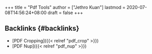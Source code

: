 +++
title = "Pdf Tools"
author = ["Jethro Kuan"]
lastmod = 2020-07-08T14:56:24+08:00
draft = false
+++

## Backlinks {#backlinks}

- [PDF Cropping]({{< relref "pdf_crop" >}})
- [PDF Nup]({{< relref "pdf_nup" >}})
